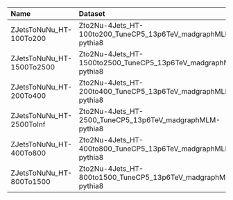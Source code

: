 | Name                      | Dataset                                                        | 23wm Request                  | 23wm Status                            | 23BPixwm Request                  | 23BPixwm Status                  |
|:--------------------------|:---------------------------------------------------------------|:------------------------------|:---------------------------------------|:----------------------------------|:---------------------------------|
| ZJetsToNuNu_HT-100To200   | Zto2Nu-4Jets_HT-100to200_TuneCP5_13p6TeV_madgraphMLM-pythia8   | GEN-Run3Summer23wmLHEGS-00357 | $${\color{orange}\textbf{SUBMITTED}}$$ | GEN-Run3Summer23BPixwmLHEGS-00352 | $${\color{green}\textbf{DONE}}$$ |
| ZJetsToNuNu_HT-1500To2500 | Zto2Nu-4Jets_HT-1500to2500_TuneCP5_13p6TeV_madgraphMLM-pythia8 | GEN-Run3Summer23wmLHEGS-00359 | $${\color{green}\textbf{DONE}}$$       | GEN-Run3Summer23BPixwmLHEGS-00354 | $${\color{green}\textbf{DONE}}$$ |
| ZJetsToNuNu_HT-200To400   | Zto2Nu-4Jets_HT-200to400_TuneCP5_13p6TeV_madgraphMLM-pythia8   | GEN-Run3Summer23wmLHEGS-00358 | $${\color{green}\textbf{DONE}}$$       | GEN-Run3Summer23BPixwmLHEGS-00353 | $${\color{green}\textbf{DONE}}$$ |
| ZJetsToNuNu_HT-2500ToInf  | Zto2Nu-4Jets_HT-2500_TuneCP5_13p6TeV_madgraphMLM-pythia8       | GEN-Run3Summer23wmLHEGS-00360 | $${\color{green}\textbf{DONE}}$$       | GEN-Run3Summer23BPixwmLHEGS-00355 | $${\color{green}\textbf{DONE}}$$ |
| ZJetsToNuNu_HT-400To800   | Zto2Nu-4Jets_HT-400to800_TuneCP5_13p6TeV_madgraphMLM-pythia8   | GEN-Run3Summer23wmLHEGS-00355 | $${\color{green}\textbf{DONE}}$$       | GEN-Run3Summer23BPixwmLHEGS-00350 | $${\color{green}\textbf{DONE}}$$ |
| ZJetsToNuNu_HT-800To1500  | Zto2Nu-4Jets_HT-800to1500_TuneCP5_13p6TeV_madgraphMLM-pythia8  | GEN-Run3Summer23wmLHEGS-00356 | $${\color{green}\textbf{DONE}}$$       | GEN-Run3Summer23BPixwmLHEGS-00351 | $${\color{green}\textbf{DONE}}$$ |